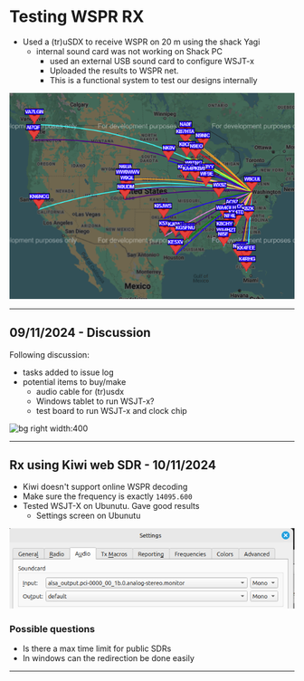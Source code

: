 # Testing WSPR RX

-  Used a (tr)uSDX to receive WSPR on 20 m using the shack Yagi
	- internal sound card was not working on Shack PC
		- used an external USB sound card to configure WSJT-x
		- Uploaded the results to WSPR net.
		- This is a functional system to test our designs internally

![bg left width:600](bin/Pasted%20image%2020241109154119.png)


---
## 09/11/2024 - Discussion

Following discussion: 
- tasks added to issue log
- potential items to buy/make
	- audio cable for (tr)usdx 
	- Windows tablet to run WSJT-x? 
	- test board to run WSJT-x and clock chip 

![bg right width:400](https://github.com/user-attachments/assets/cf89e6af-d616-42bd-a424-bd9e920445b9)

---
## Rx using Kiwi web SDR - 10/11/2024

- Kiwi doesn't support online WSPR decoding
- Make sure the frequency is exactly `14095.600`
- Tested WSJT-X on Ubunutu. Gave good results 
	- Settings screen on Ubunutu

![300](bin/Pasted%20image%2020241110102918.png)
### Possible questions
- Is there a max time limit for public SDRs
- In windows can the redirection be done easily

---
